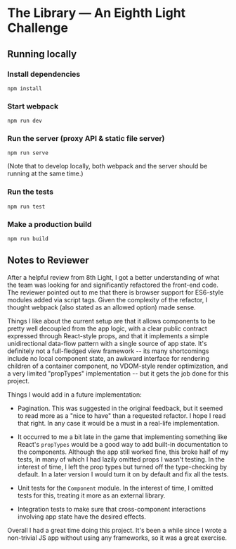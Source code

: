 # The Library — An Eighth Light Challenge

## Running locally

### Install dependencies

`npm install`


### Start webpack 

`npm run dev` 


### Run the server (proxy API & static file server)

`npm run serve`

(Note that to develop locally, both webpack and the server should be running at the same time.)


### Run the tests

`npm run test`


### Make a production build

`npm run build`


## Notes to Reviewer

After a helpful review from 8th Light, I got a better understanding of what the team was looking for and significantly refactored the front-end code. The reviewer pointed out to me that there is browser support for ES6-style modules added via script tags. Given the complexity of the refactor, I thought webpack (also stated as an allowed option) made sense. 

Things I like about the current setup are that it allows components to be pretty well decoupled from the app logic, with a clear public contract expressed through React-style props, and that it implements a simple unidirectional data-flow pattern with a single source of app state. It's definitely not a full-fledged view framework -- its many shortcomings include no local component state, an awkward interface for rendering children of a container component, no VDOM-style render optimization, and a very limited "propTypes" implementation -- but it gets the job done for this project. 

Things I would add in a future implementation:

  - Pagination. This was suggested in the original feedback, but it seemed to read more as a "nice to have" than a requested refactor. I hope I read that right. In any case it would be a must in a real-life implementation. 

  - It occurred to me a bit late in the game that implementing something like React's `propTypes` would be a good way to add built-in documentation to the components. Although the app still worked fine, this broke half of my tests, in many of which I had lazily omitted props I wasn't testing. In the interest of time, I left the prop types but turned off the type-checking by default. In a later version I would turn it on by default and fix all the tests. 

  - Unit tests for the `Component` module. In the interest of time, I omitted tests for this, treating it more as an external library.

  - Integration tests to make sure that cross-component interactions involving app state have the desired effects. 

Overall I had a great time doing this project. It's been a while since I wrote a non-trivial JS app without using any frameworks, so it was a great exercise. 